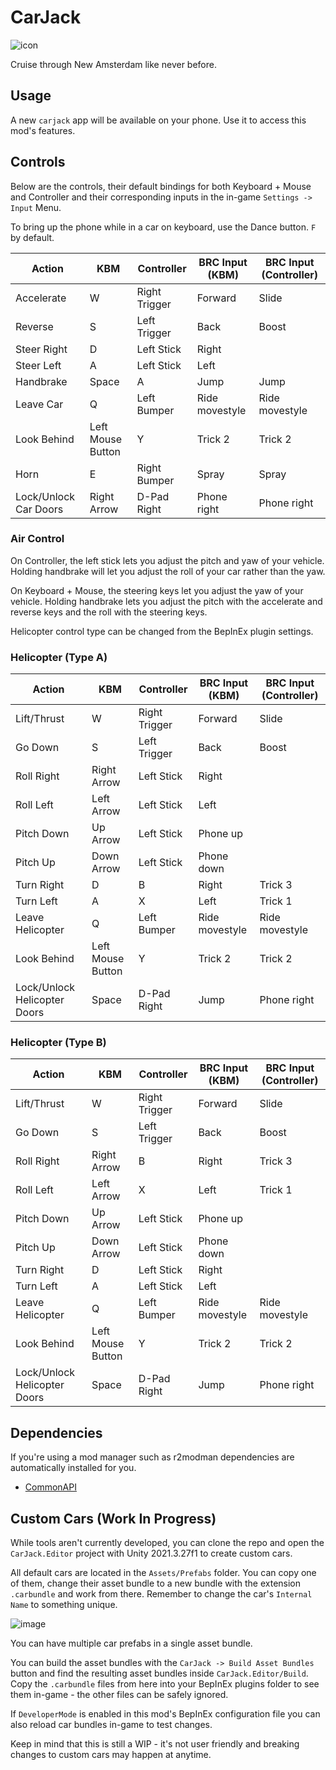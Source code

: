 # CarJack
![icon](https://github.com/LazyDuchess/CarJack/assets/42678262/e7f9bac8-6176-4fa4-b80f-b6d14bd45060)

Cruise through New Amsterdam like never before.

## Usage
A new `carjack` app will be available on your phone. Use it to access this mod's features.

## Controls
Below are the controls, their default bindings for both Keyboard + Mouse and Controller and their corresponding inputs in the in-game `Settings -> Input` Menu.

To bring up the phone while in a car on keyboard, use the Dance button. `F` by default.

| Action                | KBM               | Controller    | BRC Input (KBM)  | BRC Input (Controller)  |
|-----------------------|-------------------|---------------|------------------|-------------------------|
| Accelerate            | W                 | Right Trigger | Forward          | Slide                   |
| Reverse               | S                 | Left Trigger  | Back             | Boost                   |
| Steer Right           | D                 | Left Stick    | Right            |                         |
| Steer Left            | A                 | Left Stick    | Left             |                         |
| Handbrake             | Space             | A             | Jump             | Jump                    |
| Leave Car             | Q                 | Left Bumper   | Ride movestyle   | Ride movestyle          |
| Look Behind           | Left Mouse Button | Y             | Trick 2          | Trick 2                 |
| Horn                  | E                 | Right Bumper  | Spray            | Spray                   |
| Lock/Unlock Car Doors | Right Arrow       | D-Pad Right   | Phone right      | Phone right             |

### Air Control
On Controller, the left stick lets you adjust the pitch and yaw of your vehicle. Holding handbrake will let you adjust the roll of your car rather than the yaw.

On Keyboard + Mouse, the steering keys let you adjust the yaw of your vehicle. Holding handbrake lets you adjust the pitch with the accelerate and reverse keys and the roll with the steering keys.

Helicopter control type can be changed from the BepInEx plugin settings.

### Helicopter (Type A)

| Action                       | KBM               | Controller    | BRC Input (KBM)  | BRC Input (Controller)  |
|------------------------------|-------------------|---------------|------------------|-------------------------|
| Lift/Thrust                  | W                 | Right Trigger | Forward          | Slide                   |
| Go Down                      | S                 | Left Trigger  | Back             | Boost                   |
| Roll Right                   | Right Arrow       | Left Stick    | Right            |                         |
| Roll Left                    | Left Arrow        | Left Stick    | Left             |                         |
| Pitch Down                   | Up Arrow          | Left Stick    | Phone up         |                         |
| Pitch Up                     | Down Arrow        | Left Stick    | Phone down       |                         |
| Turn Right                   | D                 | B             | Right            | Trick 3                 |
| Turn Left                    | A                 | X             | Left             | Trick 1                 |
| Leave Helicopter             | Q                 | Left Bumper   | Ride movestyle   | Ride movestyle          |
| Look Behind                  | Left Mouse Button | Y             | Trick 2          | Trick 2                 |
| Lock/Unlock Helicopter Doors | Space             | D-Pad Right   | Jump             | Phone right             |

### Helicopter (Type B)

| Action                       | KBM               | Controller    | BRC Input (KBM)  | BRC Input (Controller)  |
|------------------------------|-------------------|---------------|------------------|-------------------------|
| Lift/Thrust                  | W                 | Right Trigger | Forward          | Slide                   |
| Go Down                      | S                 | Left Trigger  | Back             | Boost                   |
| Roll Right                   | Right Arrow       | B             | Right            | Trick 3                 |
| Roll Left                    | Left Arrow        | X             | Left             | Trick 1                 |
| Pitch Down                   | Up Arrow          | Left Stick    | Phone up         |                         |
| Pitch Up                     | Down Arrow        | Left Stick    | Phone down       |                         |
| Turn Right                   | D                 | Left Stick    | Right            |                         |
| Turn Left                    | A                 | Left Stick    | Left             |                         |
| Leave Helicopter             | Q                 | Left Bumper   | Ride movestyle   | Ride movestyle          |
| Look Behind                  | Left Mouse Button | Y             | Trick 2          | Trick 2                 |
| Lock/Unlock Helicopter Doors | Space             | D-Pad Right   | Jump             | Phone right             |

## Dependencies
If you're using a mod manager such as r2modman dependencies are automatically installed for you.
* [CommonAPI](https://github.com/LazyDuchess/BRC-CommonAPI)

## Custom Cars (Work In Progress)
While tools aren't currently developed, you can clone the repo and open the `CarJack.Editor` project with Unity 2021.3.27f1 to create custom cars.

All default cars are located in the `Assets/Prefabs` folder. You can copy one of them, change their asset bundle to a new bundle with the extension `.carbundle` and work from there. Remember to change the car's `Internal Name` to something unique.

![image](https://github.com/LazyDuchess/CarJack/assets/42678262/1dd54ef6-61a4-4376-a924-73902aef33ac)

You can have multiple car prefabs in a single asset bundle.

You can build the asset bundles with the `CarJack -> Build Asset Bundles` button and find the resulting asset bundles inside `CarJack.Editor/Build`. Copy the `.carbundle` files from here into your BepInEx plugins folder to see them in-game - the other files can be safely ignored.

If `DeveloperMode` is enabled in this mod's BepInEx configuration file you can also reload car bundles in-game to test changes.

Keep in mind that this is still a WIP - it's not user friendly and breaking changes to custom cars may happen at anytime.
